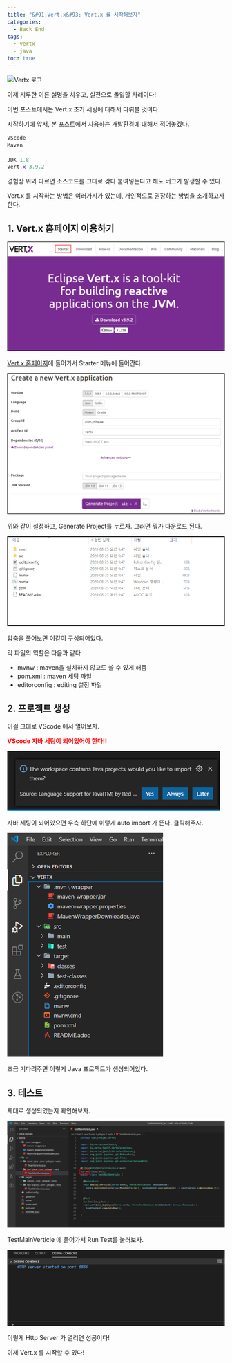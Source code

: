 ```yaml
---
title: "&#91;Vert.x&#93; Vert.x 를 시작해보자"
categories:
  - Back End
tags:
  - vertx
  - java
toc: true
---
```


![Vertx 로고][1]

이제 지루한 이론 설명을 치우고, 실전으로 돌입할 차례이다!

이번 포스트에서는 Vert.x 초기 세팅에 대해서 다뤄볼 것이다.

시작하기에 앞서, 본 포스트에서 사용하는 개발환경에 대해서 적어놓겠다.

```java
VScode
Maven

JDK 1.8
Vert.x 3.9.2
```

경험상 위와 다르면 소스코드를 그대로 갖다 붙여넣는다고 해도 버그가 발생할 수 있다.

Vert.x 를 시작하는 방법은 여러가지가 있는데, 개인적으로 권장하는 방법을 소개하고자 한다.

## 1. Vert.x 홈페이지 이용하기

![Vertx Homage][3]

[Vert.x 홈페이지][2]에 들어가서 Starter 메뉴에 들어간다.

![Vertx Starter][5]

위와 같이 설정하고, Generate Project를 누르자. 그러면 뭐가 다운로드 된다.

![Vertx Folder][6]

압축을 풀어보면 이같이 구성되어있다.

각 파일의 역할은 다음과 같다

- mvnw : maven을 설치하지 않고도 쓸 수 있게 해줌
- pom.xml : maven 세팅 파일
- editorconfig : editing 설정 파일

## 2. 프로젝트 생성

이걸 그대로 VScode 에서 열어보자.

**<span style="color:red">VScode 자바 세팅이 되어있어야 한다!!</span>**

![vscode auto][7]

자바 세팅이 되어있으면 우측 하단에 이렇게 auto import 가 뜬다. 클릭해주자.

![vscode project][8]

조금 기다려주면 이렇게 Java 프로젝트가 생성되어있다.

## 3. 테스트

제대로 생성되었는지 확인해보자.

![vertx test run][9]

TestMainVerticle 에 들어가서 Run Test를 눌러보자.

![test result][10]

이렇게 Http Server 가 열리면 성공이다!

이제 Vert.x 를 시작할 수 있다!

[1]: https://upload.wikimedia.org/wikipedia/commons/thumb/c/c4/Vert.x_Logo.svg/1200px-Vert.x_Logo.svg.png
[2]: https://vertx.io/
[3]: /assets/vertx/start_vertx/vertx_homepage.PNG
[5]: /assets/vertx/start_vertx/vertx_starter.PNG
[6]: /assets/vertx/start_vertx/vertx_folder.PNG
[7]: /assets/vertx/start_vertx/vscode_auto.PNG
[8]: /assets/vertx/start_vertx/vscode_project.PNG
[9]: /assets/vertx/start_vertx/vertx_test_run.PNG
[10]: /assets/vertx/start_vertx/test_result.PNG